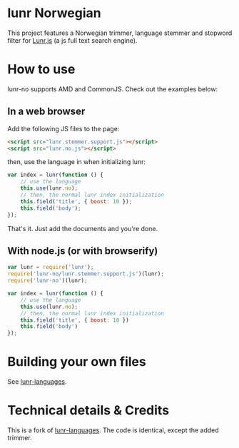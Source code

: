 lunr Norwegian
==============

This project features a Norwegian trimmer, language stemmer and stopword filter
for [Lunr.js](http://lunrjs.com/) (a js full text search engine).


# How to use
lunr-no supports AMD and CommonJS. Check out the examples below:


## In a web browser
Add the following JS files to the page:

```html
<script src="lunr.stemmer.support.js"></script>
<script src="lunr.no.js"></script>
```

then, use the language in when initializing lunr:

```js
var index = lunr(function () {
    // use the language
    this.use(lunr.no);
    // then, the normal lunr index initialization
    this.field('title', { boost: 10 });
    this.field('body');
});
```

That's it. Just add the documents and you're done.


## With node.js (or with browserify)

```js
var lunr = require('lunr');
require('lunr-no/lunr.stemmer.support.js')(lunr);
require('lunr-no')(lunr);

var index = lunr(function () {
    // use the language
    this.use(lunr.no);
    // then, the normal lunr index initialization
    this.field('title', { boost: 10 })
    this.field('body')
});
```


# Building your own files
See [lunr-languages][build].

[build]: https://github.com/MihaiValentin/lunr-languages#building-your-own-files


# Technical details & Credits
This is a fork of [lunr-languages](https://github.com/MihaiValentin/lunr-languages).
The code is identical, except the added trimmer.
